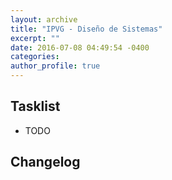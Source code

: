 ```yaml
---
layout: archive
title: "IPVG - Diseño de Sistemas"
excerpt: ""
date: 2016-07-08 04:49:54 -0400
categories: 
author_profile: true
---
```


## Tasklist

- TODO

## Changelog

